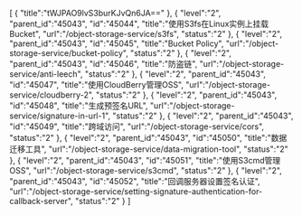 [
	{
		"title":"tWJPAO9lvS3burKJvQn6JA=="
	},
	{
		"level":"2",
		"parent_id":"45043",
		"id":"45044",
		"title":"使用S3fs在Linux实例上挂载Bucket",
		"url":"/object-storage-service/s3fs",
		"status":"2"
	},
	{
		"level":"2",
		"parent_id":"45043",
		"id":"45045",
		"title":"Bucket Policy",
		"url":"/object-storage-service/bucket-policy",
		"status":"2"
	},
	{
		"level":"2",
		"parent_id":"45043",
		"id":"45046",
		"title":"防盗链",
		"url":"/object-storage-service/anti-leech",
		"status":"2"
	},
	{
		"level":"2",
		"parent_id":"45043",
		"id":"45047",
		"title":"使用CloudBerry管理OSS",
		"url":"/object-storage-service/cloudberry-2",
		"status":"2"
	},
	{
		"level":"2",
		"parent_id":"45043",
		"id":"45048",
		"title":"生成预签名URL",
		"url":"/object-storage-service/signature-in-url-1",
		"status":"2"
	},
	{
		"level":"2",
		"parent_id":"45043",
		"id":"45049",
		"title":"跨域访问",
		"url":"/object-storage-service/cors",
		"status":"2"
	},
	{
		"level":"2",
		"parent_id":"45043",
		"id":"45050",
		"title":"数据迁移工具",
		"url":"/object-storage-service/data-migration-tool",
		"status":"2"
	},
	{
		"level":"2",
		"parent_id":"45043",
		"id":"45051",
		"title":"使用S3cmd管理OSS",
		"url":"/object-storage-service/s3cmd",
		"status":"2"
	},
	{
		"level":"2",
		"parent_id":"45043",
		"id":"45052",
		"title":"回调服务器设置签名认证",
		"url":"/object-storage-service/setting-signature-authentication-for-callback-server",
		"status":"2"
	}
]